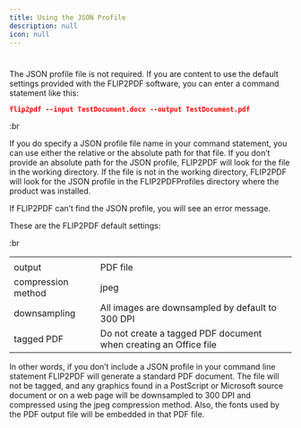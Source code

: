 ```yaml
---
title: Using the JSON Profile
description: null
icon: null
---
```


#

The JSON profile file is not required. If you are content to use the default settings provided with the FLIP2PDF software, you can enter a command statement like this:

```json
flip2pdf --input TestDocument.docx --output TestDocument.pdf
```

:br

If you do specify a JSON profile file name in your command statement, you can use either the relative or the absolute path for that file. If you don’t provide an absolute path for the JSON profile, FLIP2PDF will look for the file in the working directory. If the file is not in the working directory, FLIP2PDF will look for the JSON profile in the FLIP2PDFProfiles directory where the product was installed.

If FLIP2PDF can’t find the JSON profile, you will see an error message.

These are the FLIP2PDF default settings:

:br

|                    |                                                                  |
| ------------------ | ---------------------------------------------------------------- |
|                    |                                                                  |
| output             | PDF file                                                         |
| compression method | jpeg                                                             |
| downsampling       | All images are downsampled by default to 300 DPI                 |
| tagged PDF         | Do not create a tagged PDF document when creating an Office file |

In other words, if you don’t include a JSON profile in your command line statement FLIP2PDF will generate a standard PDF document. The file will not be tagged, and any graphics found in a PostScript or Microsoft source document or on a web page will be downsampled to 300 DPI and compressed using the jpeg compression method. Also, the fonts used by the PDF output file will be embedded in that PDF file.
